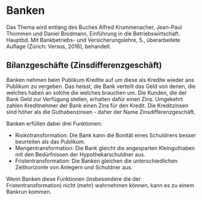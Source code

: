 # Banken

Das Thema wird entlang des Buches Alfred Krummenacher, Jean-Paul
Thommen und Daniel Brodmann, Einführung in die Betriebswirtschaft.
Hauptbd. Mit Bankbetriebs- und Versicherungslehre, 5., überarbeitete
Auflage (Zürich: Versus, 2016), behandelt.

## Bilanzgeschäfte (Zinsdifferenzgeschäft)

Banken nehmen beim Publikum Kredite auf um diese als Kredite wieder ans
Publikum zu vergeben. Das heisst, die Bank verteilt das Geld von denen,
die welches haben an solche die welches brauchen um. Die Kunden, die der
Bank Geld zur Verfügung stellen, erhalten dafür einen Zins. Umgekehrt
zahlen Kreditnehmer der Bank einen Zins für den Kredit. Die Kreditzinsen
sind höher als die Guthabenzinsen - daher der Name
Zinsdifferenzgeschäft.

Banken erfüllen dabei drei Funktionen:

* Risikotransformation: Die Bank kann die Bonität eines Schuldners
  besser beurteilen als das Publikum.
* Mengentransformation: Die Bank gleicht die angesparten Kleinguthaben
  mit den Bedürfnissen der Hypothekarschuldner aus.
* Fristentransformation: Die Banken gleichen die unterschiedlichen
  Zeithorizonte von Anlegern und Schuldner aus.

Wenn Banken diese Funktionen (insbesondere die der
Fristentransformation) nicht (mehr) wahrnehmen können, kann es zu einem
Bankrun kommen.

